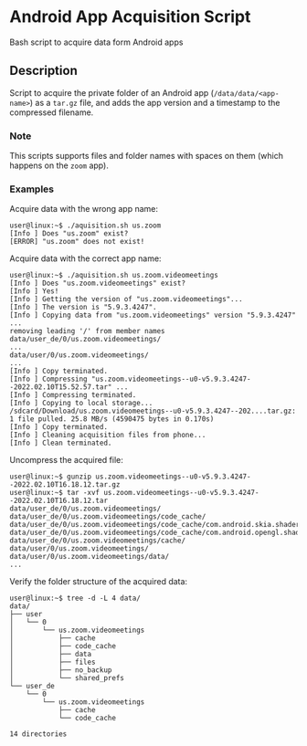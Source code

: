# Android App Acquisition Script
Bash script to acquire data form Android apps

## Description
Script to acquire the private folder of an Android app (`/data/data/<app-name>`) as a `tar.gz` file, and adds the app version and a timestamp to the compressed filename. 

### Note
This scripts supports files and folder names with spaces on them (which happens on the `zoom` app).


### Examples

Acquire data with the wrong app name:
```
user@linux:~$ ./aquisition.sh us.zoom
[Info ] Does "us.zoom" exist?
[ERROR] "us.zoom" does not exist!
```

Acquire data with the correct app name:
```
user@linux:~$ ./aquisition.sh us.zoom.videomeetings
[Info ] Does "us.zoom.videomeetings" exist?
[Info ] Yes!
[Info ] Getting the version of "us.zoom.videomeetings"...
[Info ] The version is "5.9.3.4247".
[Info ] Copying data from "us.zoom.videomeetings" version "5.9.3.4247" ...
removing leading '/' from member names
data/user_de/0/us.zoom.videomeetings/
...
data/user/0/us.zoom.videomeetings/
...
[Info ] Copy terminated.
[Info ] Compressing "us.zoom.videomeetings--u0-v5.9.3.4247--2022.02.10T15.52.57.tar" ...
[Info ] Compressing terminated.
[Info ] Copying to local storage...
/sdcard/Download/us.zoom.videomeetings--u0-v5.9.3.4247--202....tar.gz: 1 file pulled. 25.8 MB/s (4590475 bytes in 0.170s)
[Info ] Copy terminated.
[Info ] Cleaning acquisition files from phone...
[Info ] Clean terminated.
```

Uncompress the acquired file:
```
user@linux:~$ gunzip us.zoom.videomeetings--u0-v5.9.3.4247--2022.02.10T16.18.12.tar.gz
user@linux:~$ tar -xvf us.zoom.videomeetings--u0-v5.9.3.4247--2022.02.10T16.18.12.tar
data/user_de/0/us.zoom.videomeetings/
data/user_de/0/us.zoom.videomeetings/code_cache/
data/user_de/0/us.zoom.videomeetings/code_cache/com.android.skia.shaders_cache
data/user_de/0/us.zoom.videomeetings/code_cache/com.android.opengl.shaders_cache
data/user_de/0/us.zoom.videomeetings/cache/
data/user/0/us.zoom.videomeetings/
data/user/0/us.zoom.videomeetings/data/
...
```

Verify the folder structure of the acquired data:
```
user@linux:~$ tree -d -L 4 data/
data/
├── user
│   └── 0
│       └── us.zoom.videomeetings
│           ├── cache
│           ├── code_cache
│           ├── data
│           ├── files
│           ├── no_backup
│           └── shared_prefs
└── user_de
    └── 0
        └── us.zoom.videomeetings
            ├── cache
            └── code_cache

14 directories
```
